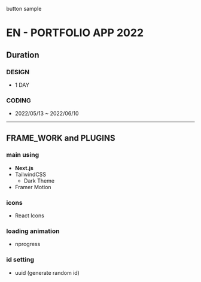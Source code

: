 button sample

# EN - PORTFOLIO APP 2022

## Duration

### DESIGN

- 1 DAY

### CODING

- 2022/05/13 ~ 2022/06/10

---

## FRAME_WORK and PLUGINS

### main using

- **Next.js**
- TailwindCSS
  - Dark Theme
- Framer Motion

### icons

- React Icons

### loading animation

- nprogress

### id setting

- uuid (generate random id)

